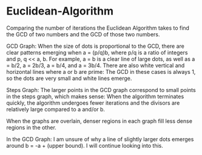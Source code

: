 # Euclidean-Algorithm
Comparing the number of iterations the Euclidean Algorithm takes to find the GCD of two numbers and the GCD of those two numbers.

GCD Graph:
When the size of dots is proportional to the GCD, there are clear patterns emerging when a = (p/q)b, where p/q is a ratio of integers and p, q << a, b. For example, a = b is a clear line of large dots, as well as a = b/2, a = 2b/3, a = b/4, and a = 3b/4.
There are also white vertical and horizontal lines where a or b are prime: The GCD in these cases is always 1, so the dots are very small and white lines emerge.

Steps Graph:
The larger points in the GCD graph correspond to small points in the steps graph, which makes sense: When the algorithm terminates quickly, the algorithm undergoes fewer iterations and the divisors are relatively large compared to a and/or b.

When the graphs are overlain, denser regions in each graph fill less dense regions in the other.

In the GCD Graph: I am unsure of why a line of slightly larger dots emerges around b = -a + (upper bound). I will continue looking into this.
